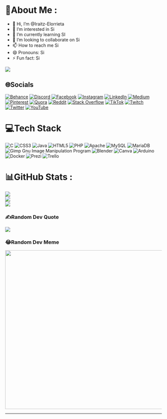 # 💫About Me :
- 👋 Hi, I’m @Iraitz-Elorrieta
- 👀 I’m interested in Si
- 🌱 I’m currently learning SI
- 💞️ I’m looking to collaborate on Si
- 📫 How to reach me Si
- 😄 Pronouns: Si
- ⚡ Fun fact: Si

[![](https://visitcount.itsvg.in/api?id=Iraitz-Elorrieta&icon=0&color=0)](https://visitcount.itsvg.in)

## 🌐Socials
[![Behance](https://img.shields.io/badge/Behance-1769ff?logo=behance&logoColor=white)](https://behance.net/Si) [![Discord](https://img.shields.io/badge/Discord-%237289DA.svg?logo=discord&logoColor=white)](htttps://discord.gg/Si) [![Facebook](https://img.shields.io/badge/Facebook-%231877F2.svg?logo=Facebook&logoColor=white)](https://facebook.com/Si) [![Instagram](https://img.shields.io/badge/Instagram-%23E4405F.svg?logo=Instagram&logoColor=white)](https://instagram.com/Si) [![LinkedIn](https://img.shields.io/badge/LinkedIn-%230077B5.svg?logo=linkedin&logoColor=white)](https://linkedin.com/in/Si) [![Medium](https://img.shields.io/badge/Medium-12100E?logo=medium&logoColor=white)](https://medium.com/@Si) [![Pinterest](https://img.shields.io/badge/Pinterest-%23E60023.svg?logo=Pinterest&logoColor=white)](https://pinterest.com/Si) [![Quora](https://img.shields.io/badge/Quora-%23B92B27.svg?logo=Quora&logoColor=white)](https://quora.com/profile/Si) [![Reddit](https://img.shields.io/badge/Reddit-%23FF4500.svg?logo=Reddit&logoColor=white)](https://reddit.com/user/Si) [![Stack Overflow](https://img.shields.io/badge/-Stackoverflow-FE7A16?logo=stack-overflow&logoColor=white)](https://stackoverflow.com/users/Si) [![TikTok](https://img.shields.io/badge/TikTok-%23000000.svg?logo=TikTok&logoColor=white)](https://tiktok.com/@Si) [![Twitch](https://img.shields.io/badge/Twitch-%239146FF.svg?logo=Twitch&logoColor=white)](https://twitch.tv/Si) [![Twitter](https://img.shields.io/badge/Twitter-%231DA1F2.svg?logo=Twitter&logoColor=white)](https://twitter.com/Si) [![YouTube](https://img.shields.io/badge/YouTube-%23FF0000.svg?logo=YouTube&logoColor=white)](https://youtube.com/c/Si) 

# 💻Tech Stack
![C](https://img.shields.io/badge/c-%2300599C.svg?style=for-the-badge&logo=c&logoColor=white) ![CSS3](https://img.shields.io/badge/css3-%231572B6.svg?style=for-the-badge&logo=css3&logoColor=white) ![Java](https://img.shields.io/badge/java-%23ED8B00.svg?style=for-the-badge&logo=java&logoColor=white) ![HTML5](https://img.shields.io/badge/html5-%23E34F26.svg?style=for-the-badge&logo=html5&logoColor=white) ![PHP](https://img.shields.io/badge/php-%23777BB4.svg?style=for-the-badge&logo=php&logoColor=white) ![Apache](https://img.shields.io/badge/apache-%23D42029.svg?style=for-the-badge&logo=apache&logoColor=white) ![MySQL](https://img.shields.io/badge/mysql-%2300f.svg?style=for-the-badge&logo=mysql&logoColor=white) ![MariaDB](https://img.shields.io/badge/MariaDB-003545?style=for-the-badge&logo=mariadb&logoColor=white) ![Gimp Gnu Image Manipulation Program](https://img.shields.io/badge/Gimp-657D8B?style=for-the-badge&logo=gimp&logoColor=FFFFFF) ![Blender](https://img.shields.io/badge/blender-%23F5792A.svg?style=for-the-badge&logo=blender&logoColor=white) ![Canva](https://img.shields.io/badge/Canva-%2300C4CC.svg?style=for-the-badge&logo=Canva&logoColor=white) ![Arduino](https://img.shields.io/badge/-Arduino-00979D?style=for-the-badge&logo=Arduino&logoColor=white) ![Docker](https://img.shields.io/badge/docker-%230db7ed.svg?style=for-the-badge&logo=docker&logoColor=white) ![Prezi](https://img.shields.io/badge/Prezi-%23000000.svg?style=for-the-badge&logo=Prezi&logoColor=white) ![Trello](https://img.shields.io/badge/Trello-%23026AA7.svg?style=for-the-badge&logo=Trello&logoColor=white)
# 📊GitHub Stats :
![](https://github-readme-stats.vercel.app/api?username=Iraitz-Elorrieta&theme=dark&hide_border=false&include_all_commits=true&count_private=true)<br/>
![](https://github-readme-streak-stats.herokuapp.com/?user=Iraitz-Elorrieta&theme=dark&hide_border=false)<br/>
![](https://github-readme-stats.vercel.app/api/top-langs/?username=Iraitz-Elorrieta&theme=dark&hide_border=false&include_all_commits=true&count_private=true&layout=compact)

### ✍️Random Dev Quote
![](https://quotes-github-readme.vercel.app/api?type=horizontal&theme=dark)

### 😂Random Dev Meme
<img src="https://random-memer.herokuapp.com/" width="512px"/>

---

